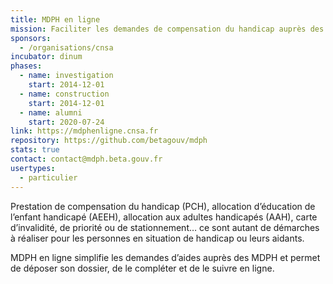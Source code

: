 ```yaml
---
title: MDPH en ligne
mission: Faciliter les demandes de compensation du handicap auprès des MDPH
sponsors:
  - /organisations/cnsa
incubator: dinum
phases:
  - name: investigation
    start: 2014-12-01
  - name: construction
    start: 2014-12-01
  - name: alumni
    start: 2020-07-24
link: https://mdphenligne.cnsa.fr
repository: https://github.com/betagouv/mdph
stats: true
contact: contact@mdph.beta.gouv.fr
usertypes:
  - particulier
---
```


Prestation de compensation du handicap (PCH), allocation d’éducation de l’enfant handicapé (AEEH), allocation aux adultes handicapés (AAH), carte d’invalidité, de priorité ou de stationnement… ce sont autant de démarches à réaliser pour les personnes en situation de handicap ou leurs aidants.

MDPH en ligne simplifie les demandes d’aides auprès des MDPH et permet de déposer son dossier, de le compléter et de le suivre en ligne.

